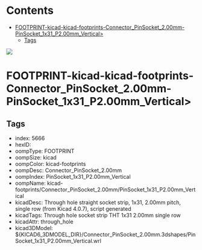 



Contents
========

* [FOOTPRINT-kicad-kicad-footprints-Connector_PinSocket_2.00mm-PinSocket_1x31_P2.00mm_Vertical>](#footprint-kicad-kicad-footprints-connector_pinsocket_200mm-pinsocket_1x31_p200mm_vertical)
	* [Tags](#tags)
  
![][im]
# FOOTPRINT-kicad-kicad-footprints-Connector_PinSocket_2.00mm-PinSocket_1x31_P2.00mm_Vertical>

## Tags

- index: 5666
- hexID: 
- oompType: FOOTPRINT
- oompSize: kicad
- oompColor: kicad-footprints
- oompDesc: Connector_PinSocket_2.00mm
- oompIndex: PinSocket_1x31_P2.00mm_Vertical
- oompName: kicad-footprints/Connector_PinSocket_2.00mm/PinSocket_1x31_P2.00mm_Vertical
- kicadDesc: Through hole straight socket strip, 1x31, 2.00mm pitch, single row (from Kicad 4.0.7), script generated
- kicadTags: Through hole socket strip THT 1x31 2.00mm single row
- kicadAttr: through_hole
- kicad3DModel: ${KICAD6_3DMODEL_DIR}/Connector_PinSocket_2.00mm.3dshapes/PinSocket_1x31_P2.00mm_Vertical.wrl



[im]: image.png
